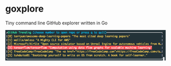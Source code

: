 # goxplore
Tiny command line GitHub explorer written in Go

![screenshot](https://github.com/tatsuyah/goxplore/blob/master/goxplore-screenshot.png)
